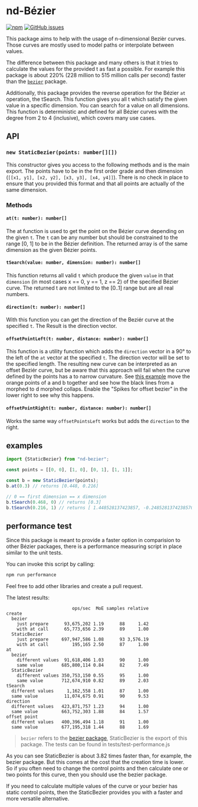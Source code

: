 # nd-Bézier

[![npm](https://img.shields.io/npm/v/nd-bezier.svg)](https://www.npmjs.com/package/nd-bezier)
[![GitHub issues](https://img.shields.io/github/issues/Feirell/nd-bezier.svg)](https://github.com/Feirell/nd-bezier/issues)

This package aims to help with the usage of n-dimensional Bezièr curves. Those curves are mostly used to model paths or interpolate between values.

The difference between this package and many others is that it tries to calculate the values for the provided t as fast a possible. For example this package is about 220% (228 million to 515 million calls per second) faster than the [`bezier`](https://npmjs.org/package/bezier) package.

Additionally, this package provides the reverse operation for the Bézier `at` operation, the tSearch. This function gives you all t which satisfy the given value in a specific dimension. You can search for a value on all dimensions. This function is deterministic and defined for all Bézier curves with the degree from 2 to 4 (inclusive), which covers many use cases.

## API



### `new StaticBezier(points: number[][])`

This constructor gives you access to the following methods and is the main export. The points have to be in the first order grade and then dimension (`[[x1, y1], [x2, y2], [x3, y3], [x4, y4]]`). There is no check in place to ensure that you provided this format and that all points are actually of the same dimension.

### Methods

#### `at(t: number): number[]`

The at function is used to get the point on the Bézier curve depending on the given `t`. The `t` can be any number but should be constrained to the range [0, 1] to be in the Bézier definition. The returned array is of the same dimension as the given Bézier points.

#### `tSearch(value: number, dimension: number): number[]`

This function returns all valid `t` which produce the given `value` in that `dimension` (in most cases x == 0, y == 1, z == 2) of the specified Bézier curve. The returned t are not limited to the [0..1] range but are all real numbers.

#### `direction(t: number): number[]`

With this function you can get the direction of the Beziér curve at the specified `t`. The Result is the direction vector.

#### `offsetPointLeft(t: number, distance: number): number[]`

This function is a utility function which adds the `direction` vector in a 90° to the left of the `at` vector at the specified `t`.
The direction vector will be set to the specified length. The resulting new curve can be interpreted as an offset Beziér curve, but
be aware that this approach will fail when the curve defined by the points has a to narrow curvature. See [this example](https://feirell.github.io/offset-bezier/)
move the orange points of a and b together and see how the black lines from a morphed to d morphed collaps. Enable the "Spikes for offset bezier" in the lower right to see why this happens.

#### `offsetPointRight(t: number, distance: number): number[]`

Works the same way `offsetPointsLeft` works but adds the `direction` to the right.

## examples

```typescript
import {StaticBezier} from "nd-bezier";

const points = [[0, 0], [1, 0], [0, 1], [1, 1]];

const b = new StaticBezier(points);
b.at(0.3) // returns [0.448, 0.216]

// 0 == first dimension == x dimension 
b.tSearch(0.468, 0) // returns [0.3]
b.tSearch(0.216, 1) // returns [ 1.448528137423857, -0.24852813742385704, 0.3 ]
```

## performance test

Since this package is meant to provide a faster option in comparision to other Bézier packages, there is a performance measuring script in place similar to the unit tests.

You can invoke this script by calling: 

```bash
npm run performance
```

Feel free to add other libraries and create a pull request.

The latest results:

```text
                         ops/sec  MoE samples relative
create
  bezier
    just prepare      93,675,202 1.19      88     1.42
    with at call      65,773,656 2.39      89     1.00
  StaticBezier
    just prepare     697,947,586 1.08      93 3,576.19
    with at call         195,165 2.50      87     1.00
at
  bezier
    different values  91,618,406 1.03      90     1.00
    same value       685,800,114 0.84      82     7.49
  StaticBezier
    different values 350,753,150 0.55      95     1.00
    same value       712,674,910 0.82      89     2.03
tSearch
  different values     1,162,558 1.01      87     1.00
  same value          11,074,675 0.91      90     9.53
direction
  different values   423,871,757 1.23      94     1.00
  same value         663,752,303 1.88      84     1.57
offset point
  different values   400,396,494 1.18      91     1.00
  same value         677,195,318 1.44      88     1.69
```

> `bezier` refers to the [bezier package](https://www.npmjs.com/package/bezier), StaticBezier is the export of this package.
> The tests can be found in tests/test-performance.js

As you can see StaticBezier is about 3.82 times faster than, for example, the bezier package. But this comes at the cost that the creation time is lower.
So if you often need to change the control points and then calculate one or two points for this curve, then you should use the bezier package.

If you need to calculate multiple values of the curve or your bezier has static control points, then the StaticBezier provides you with a faster and
more versatile alternative.